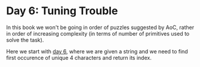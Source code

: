 # Day 6: Tuning Trouble

In this book we won't be going in order of puzzles suggested by AoC, rather in order of increasing complexity (in terms of number of primitives used to solve the task).

Here we start with [day 6](https://adventofcode.com/2022/day/6), where we are given a string and we need to find first occurence of unique 4 characters and return its index.


